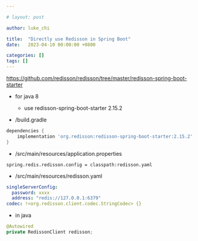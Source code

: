 ```yaml
---

# layout: post

author: luke_chi

title:  "Directly use Redisson in Spring Boot"
date:   2023-04-10 00:00:00 +0800

categories: []
tags: []
---
```


https://github.com/redisson/redisson/tree/master/redisson-spring-boot-starter

- for java 8
  - use redisson-spring-boot-starter 2.15.2

- /build.gradle

```groovy
dependencies {
    implementation 'org.redisson:redisson-spring-boot-starter:2.15.2'
}
```

- /src/main/resources/application.properties

```properties
spring.redis.redisson.config = classpath:redisson.yaml
```

- /src/main/resources/redisson.yaml

```yaml
singleServerConfig:
  password: xxxx
  address: "redis://127.0.0.1:6379"
codec: !<org.redisson.client.codec.StringCodec> {}
```
- in java

```java
@Autowired
private RedissonClient redisson;
```
